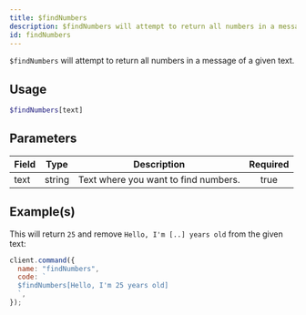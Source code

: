 ```yaml
---
title: $findNumbers
description: $findNumbers will attempt to return all numbers in a message of a given text.
id: findNumbers
---
```


`$findNumbers` will attempt to return all numbers in a message of a given text.

## Usage

```php
$findNumbers[text]
```

## Parameters

| Field | Type   | Description                          | Required |
| ----- | ------ | ------------------------------------ | :------: |
| text  | string | Text where you want to find numbers. |   true   |

## Example(s)

This will return `25` and remove `Hello, I'm [..] years old` from the given text:

```javascript
client.command({
  name: "findNumbers",
  code: `
  $findNumbers[Hello, I'm 25 years old]
  `,
});
```
